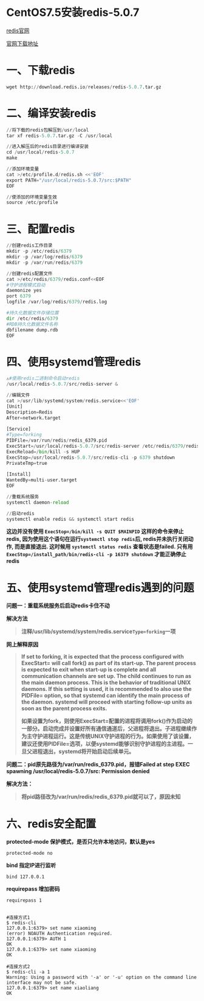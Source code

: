 # CentOS7.5安装redis-5.0.7

[redis官网](https://redis.io/)

[官网下载地址](https://redis.io/download)



# 一、下载redis

```python
wget http://download.redis.io/releases/redis-5.0.7.tar.gz
```



# 二、编译安装redis

```python
//将下载的redis包解压到/usr/local
tar xf redis-5.0.7.tar.gz -C /usr/local

//进入解压后的redis目录进行编译安装
cd /usr/local/redis-5.0.7 
make

//添加环境变量
cat >/etc/profile.d/redis.sh <<'EOF'
export PATH="/usr/local/redis-5.0.7/src:$PATH"
EOF

//使添加的环境变量生效
source /etc/profile
```



# 三、配置redis

```python
//创建redis工作目录
mkdir -p /etc/redis/6379
mkdir -p /var/log/redis/6379
mkdir -p /var/run/redis/6379

//创建redis配置文件
cat >/etc/redis/6379/redis.conf<<EOF
#守护进程模式启动
daemonize yes
port 6379
logfile /var/log/redis/6379/redis.log

#持久化数据文件存储位置
dir /etc/redis/6379
#RDB持久化数据文件名称
dbfilename dump.rdb
EOF
```





# 四、使用systemd管理redis

```python
⚠️#使用redis二进制命令启动redis
/usr/local/redis-5.0.7/src/redis-server &

//编辑文件
cat >/usr/lib/systemd/system/redis.service<<'EOF'
[Unit]
Description=Redis
After=network.target
 
[Service]
#Type=forking
PIDFile=/var/run/redis/redis_6379.pid
ExecStart=/usr/local/redis-5.0.7/src/redis-server /etc/redis/6379/redis.conf 
ExecReload=/bin/kill -s HUP 
ExecStop=/usr/local/redis-5.0.7/src/redis-cli -p 6379 shutdown
PrivateTmp=true
 
[Install]
WantedBy=multi-user.target
EOF

//重载系统服务
systemctl daemon-reload

//启动redis
systemctl enable redis && systemctl start redis
```



**这边并没有使用 `ExecStop=/bin/kill -s QUIT $MAINPID` 这样的命令来停止redis, 因为使用这个语句在运行`systemctl stop redis`后, redis并未执行关闭动作, 而是直接退出. 这时候用 `systemctl status redis` 查看状态是failed. 只有用`ExecStop=/install_path/bin/redis-cli -p 16379 shutdown` 才能正确停止redis**





# 五、使用systemd管理redis遇到的问题

**问题一：重载系统服务后启动redis卡住不动**

**解决方法**

> **注释/usr/lib/systemd/system/redis.service``Type=forking``一项**



**网上解释原因**

> **If set to forking, it is expected that the process configured with ExecStart= will call fork() as part of its start-up. The parent process is expected to exit when start-up is complete and all communication channels are set up. The child continues to run as the main daemon process. This is the behavior of traditional UNIX daemons. If this setting is used, it is recommended to also use the PIDFile= option, so that systemd can identify the main process of the daemon. systemd will proceed with starting follow-up units as soon as the parent process exits.**
>
> **如果设置为fork，则使用ExecStart=配置的进程将调用fork()作为启动的一部分。启动完成并设置好所有通信通道后，父进程将退出。子进程继续作为主守护进程运行。这是传统UNIX守护进程的行为。如果使用了该设置，建议还使用PIDFile=选项，以便systemd能够识别守护进程的主进程。一旦父进程退出，systemd将开始启动后续单元。**





**问题二：pid原先路径为/var/run/redis_6379.pid，报错Failed at step EXEC spawning /usr/local/redis-5.0.7/src: Permission denied**



**解决方法：**

> **将pid路径改为/var/run/redis/redis_6379.pid就可以了，原因未知**



# 六、redis安全配置

**protected-mode	保护模式，是否只允许本地访问，默认是yes**

```shell
protected-mode no
```



**bind	指定IP进行监听**

```shell
bind 127.0.0.1
```



**requirepass	增加密码**

```shell
requirepass 1


#连接方式1
$ redis-cli
127.0.0.1:6379> set name xiaoming
(error) NOAUTH Authentication required.
127.0.0.1:6379> AUTH 1
OK
127.0.0.1:6379> set name xiaoming
OK

#连接方式2
$ redis-cli -a 1
Warning: Using a password with '-a' or '-u' option on the command line interface may not be safe.
127.0.0.1:6379> set name xiaoliang
OK
```

